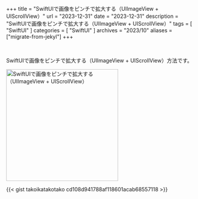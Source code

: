 +++
title = "SwiftUIで画像をピンチで拡大する（UIImageView + UIScrollView）"
url = "2023-12-31"
date = "2023-12-31"
description = "SwiftUIで画像をピンチで拡大する（UIImageView + UIScrollView）"
tags = [
  "SwiftUI"
]
categories = [
  "SwiftUI"
]
archives = "2023/10"
aliases = ["migrate-from-jekyl"]
+++

<br>

SwiftUIで画像をピンチで拡大する（UIImageView + UIScrollView）方法です。

<img src="1.png" width="300px" alt="SwiftUIで画像をピンチで拡大する（UIImageView + UIScrollView）">

{{< gist takoikatakotako cd108d941788af118601acab68557118 >}}
